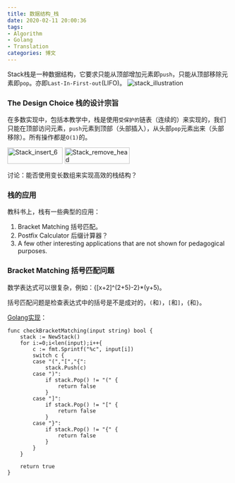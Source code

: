 ```yaml
---
title: 数据结构_栈
date: 2020-02-11 20:00:36
tags: 
- Algorithm
- Golang
- Translation
categories: 博文
---
```

Stack栈是一种数据结构，它要求只能从顶部增加元素即`push`，只能从顶部移除元素即`pop`。亦即`Last-In-First-out`(LIFO)。
![stack_illustration](/images/ds/stack_illustration.png)

<!--more-->

### The Design Choice 栈的设计宗旨
在多数实现中，包括本教学中，栈是使用`受保护的`链表（连续的）来实现的，我们只能在顶部访问元素，`push`元素到顶部（头部插入），从头部`pop`元素出来（头部移除）。所有操作都是`O(1)`的。
<div style="display:flex;flex-direction: row;"><div><img src="/images/ds/Stack_insert_6.gif" alt="Stack_insert_6" style="display:inline-block;width:98%;margin-right:1em;" /></div><div><img src="/images/ds/Stack_remove_head.gif" alt="Stack_remove_head" style="display:inline-block;width:98%;" /></div></div>

讨论：能否使用变长数组来实现高效的栈结构？

### 栈的应用
教科书上，栈有一些典型的应用：
1. Bracket Matching 括号匹配。
2. Postfix Calculator 后缀计算器？
3. A few other interesting applications that are not shown for pedagogical purposes.

### Bracket Matching 括号匹配问题
数学表达式可以很复杂，例如：{[x+2]^(2+5)-2}*(y+5)。

括号匹配问题是检查表达式中的括号是不是成对的，`(`和`)`，`[`和`]`，`{`和`}`。

[Golang实现](https://gist.github.com/straysh/92546c0d2e8659b5579ff7b6fe4286ff)：
```golang
func checkBracketMatching(input string) bool {
	stack := NewStack()
	for i:=0;i<len(input);i++{
		c := fmt.Sprintf("%c", input[i])
		switch c {
		case "(","[","{":
			stack.Push(c)
		case ")":
			if stack.Pop() != "(" {
				return false
			}
		case "]":
			if stack.Pop() != "[" {
				return false
			}
		case "}":
			if stack.Pop() != "{" {
				return false
			}
		}
	}

	return true
}
```

